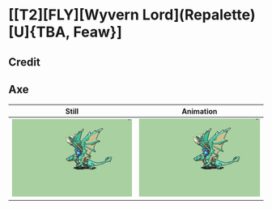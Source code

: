 # [\[T2\]\[FLY\]\[Wyvern Lord\]\(Repalette\)\[U\]{TBA, Feaw}]

## Credit


	
## Axe

| Still | Animation |
| :---: | :-------: |
| ![Axe still](./Axe_000.png) | ![Axe animation](./Axe.gif) |
